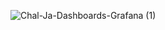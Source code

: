 ![Chal-Ja-Dashboards-Grafana (1)](https://github.com/user-attachments/assets/6d526c87-96c5-4427-8bed-f028a318dec7)
